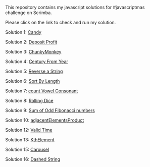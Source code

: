 This repository contains my javascript solutions for #javascriptmas challenge on Scrimba.

Please click on the link to check and run my solution.

Solution 1: [Candy](https://scrimba.com/scrim/co8244dc1b5a6deb54364f0a2)

Solution 2: [Deposit Profit](https://scrimba.com/scrim/coe924df9a23ed92701f9c32b)

Solution 3: [ChunkyMonkey](https://scrimba.com/scrim/co3d647dfb0948e7599c87481)

Solution 4: [Century From Year](https://scrimba.com/scrim/co61d4655b909436bb667db6c)

Solution 5: [Reverse a String](https://scrimba.com/scrim/cob854537a0fe067dd049657c)

Solution 6: [Sort By Length](https://scrimba.com/scrim/co6364fb6b1bf322df6ea17c3)

Solution 7: [count Vowel Consonant](https://scrimba.com/learn/adventcalendar/note-at-1-06-co3ae41f586990ae516cdb851)

Solution 8: [Rolling Dice](https://scrimba.com/scrim/coa8a418daae80c5a6facf7d7)

Solution 9: [Sum of Odd Fibonacci numbers](https://scrimba.com/scrim/co35c4ddaa03dcb52420b3669)

Solution 10: [adjacentElementsProduct]( https://scrimba.com/scrim/co5024c90ad8a7262509a2ef6)

Solution 12: [Valid Time](https://scrimba.com/scrim/cob594c7ea0bf61f8ec392eae)

Solution 13: [KthElement](https://scrimba.com/scrim/cofc34dba9ba11e4326223e5d)

Solution 15: [Carousel]( https://scrimba.com/scrim/coebd413cac8a50385e0bbdf6)

Solution 16: [Dashed String](https://scrimba.com/scrim/cob1e432c9290c67765080caf)

